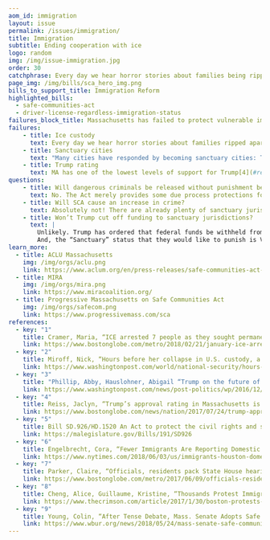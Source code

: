 ```yaml
---
aom_id: immigration
layout: issue
permalink: /issues/immigration/
title: Immigration
subtitle: Ending cooperation with ice
logo: random
img: /img/issue-immigration.jpg
order: 30
catchphrase: Every day we hear horror stories about families being ripped apart
page_img: /img/bills/sca_hero_img.png
bills_to_support_title: Immigration Reform
highlighted_bills:
  - safe-communities-act
  - driver-license-regardless-immigration-status
failures_block_title: Massachusetts has failed to protect vulnerable immigrants.
failures:
    - title: Ice custody
      text: Every day we hear horror stories about families ripped apart[1](#reference-1), toddlers dying of dehydration in ICE custody[2](#reference-2), and the federal government setting up a Muslim registry[3](#reference-3).
    - title: Sanctuary cities
      text: "Many cities have responded by becoming sanctuary cities: This protects immigrants and prevents spending our taxpayers’ money on Trump’s draconian policies. Instead our police force focuses on public safety."
    - title: Trump rating
      text: MA has one of the lowest levels of support for Trump[4](#reference-4). Our state legislature should reflect the will of voters and stand up to Trump’s racist immigration policy too.
questions:
    - title: Will dangerous criminals be released without punishment because of SCA?
      text: No. The Act merely provides some due process protections for all residents. Those who are deemed a threat to public safety will not be released, just like under current law. Law enforcement will still be able to work with ICE to make arrests and detain people, as long as a judge issues a warrant. The Act was carefully crafted to allow law enforcement to go after criminals, while still respecting the civil rights of everyone.
    - title: Will SCA cause an increase in crime?
      text: Absolutely not! There are already plenty of sanctuary jurisdictions across the nation, and studies have found that sanctuary jurisdictions are actually safer than comparable non-sanctuary jurisdictions.
    - title: Won’t Trump cut off funding to sanctuary jurisdictions?
      text: |
        Unlikely. Trump has ordered that federal funds be withheld from sanctuary jurisdictions, but he probably doesn’t have this power. Its constitutionality is being challenged in court, and a federal court issued a temporary nationwide halt against enforcement of the order. So it looks like the threat to cut funding is an empty one.
        And, the “Sanctuary” status that they would like to punish is VERY specific, and Safe Communities does not conform to those features. So, there’s zero worry here.
learn_more:
  - title: ACLU Massachusetts
    img: /img/orgs/aclu.png
    link: https://www.aclum.org/en/press-releases/safe-communities-act-addresses-one-nations-most-pressing-issues
  - title: MIRA
    img: /img/orgs/mira.png
    link: https://www.miracoalition.org/
  - title: Progressive Massachusetts on Safe Communities Act
    img: /img/orgs/safecom.png
    link: https://www.progressivemass.com/sca
references:
  - key: "1"
    title: Cramer, Maria, “ICE arrested 7 people as they sought permanent status in Mass., R.I.,” Boston Globe, February 21, 2018.
    link: https://www.bostonglobe.com/metro/2018/02/21/january-ice-arrested-people-they-sought-permanent-status-mass-and-rhode-island/EE4jLM6HkytwrHDUjYpdqL/story.html?event=event12
  - key: "2"
    title: Miroff, Nick, “Hours before her collapse in U.S. custody, a dying migrant child’s condition went unnoticed,” Washington Post, December 14, 2018
    link: https://www.washingtonpost.com/world/national-security/hours-before-her-collapse-in-us-custody-a-dying-migrant-childs-condition-went-unnoticed/2018/12/14/1c454d18-ffb8-11e8-862a-b6a6f3ce8199_story.html?utm_term=.ea0322a5b189
  - key: "3"
    title: "Phillip, Abby, Hauslohner, Abigail “Trump on the future of proposed Muslim ban, registry: ‘You know my plans’,” Washington Post, December 22, 2016"
    link: https://www.washingtonpost.com/news/post-politics/wp/2016/12/21/trump-on-the-future-of-proposed-muslim-ban-registry-you-know-my-plans/?utm_term=.0005486f8361
  - key: "4"
    title: Reiss, Jaclyn, “Trump’s approval rating in Massachusetts is second-lowest in the US,” Boston Globe, July 24, 2017
    link: https://www.bostonglobe.com/news/nation/2017/07/24/trump-approval-rating-massachusetts-second-lowest/5qbFYlIph5D9Ys0kjdadrN/story.html
  - key: "5"
    title: Bill SD.926/HD.1520 An Act to protect the civil rights and safety of all Massachusetts residents
    link: https://malegislature.gov/Bills/191/SD926
  - key: "6"
    title: Engelbrecht, Cora, “Fewer Immigrants Are Reporting Domestic Abuse. Police Blame Fear of Deportation,” New York Times, June 3, 2018
    link: https://www.nytimes.com/2018/06/03/us/immigrants-houston-domestic-violence.html
  - key: "7"
    title: Parker, Claire, “Officials, residents pack State House hearing to debate immigration bill,” Boston Globe, JUNE 10, 2017
    link: https://www.bostonglobe.com/metro/2017/06/09/officials-residents-pack-state-house-hearing-debate-immigration-bill/gITZCJDHf5Dnh0TeQwbuLO/story.html
  - key: "8"
    title: Cheng, Alice, Guillaume, Kristine, “Thousands Protest Immigration Order in Boston” Harvard Crimson, January 30, 2017
    link: https://www.thecrimson.com/article/2017/1/30/boston-protests-immigration-order/
  - key: "9"
    title: Young, Colin, “After Tense Debate, Mass. Senate Adopts Safe Communities Amendment,” WBUR, May 24, 2018
    link: https://www.wbur.org/news/2018/05/24/mass-senate-safe-communities-amendment
---
```

